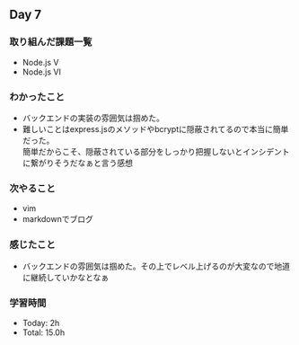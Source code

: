 ## Day 7

### 取り組んだ課題一覧
- Node.js V
- Node.js VI
### わかったこと
- バックエンドの実装の雰囲気は掴めた。
- 難しいことはexpress.jsのメソッドやbcryptに隠蔽されてるので本当に簡単だった。  
簡単だからこそ、隠蔽されている部分をしっかり把握しないとインシデントに繋がりそうだなぁと言う感想
### 次やること
- vim
- markdownでブログ

### 感じたこと
- バックエンドの雰囲気は掴めた。その上でレベル上げるのが大変なので地道に継続していかなとなぁ

### 学習時間
- Today: 2h
- Total: 15.0h  
